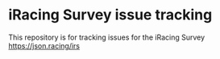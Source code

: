 # iRacing Survey issue tracking

This repository is for tracking issues for the iRacing Survey https://json.racing/irs
